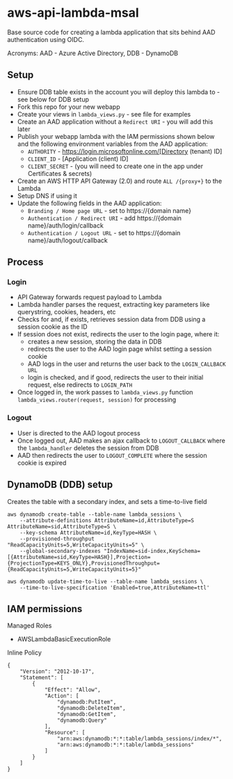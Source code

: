 # aws-api-lambda-msal
Base source code for creating a lambda application that sits behind AAD authentication using OIDC. 

Acronyms: AAD - Azure Active Directory, DDB - DynamoDB

## Setup

- Ensure DDB table exists in the account you will deploy this lambda to - see below for DDB setup
- Fork this repo for your new webapp
- Create your views in `lambda_views.py` - see file for examples
- Create an AAD application without a `Redirect URI` - you will add this later  
- Publish your webapp lambda with the IAM permissions shown below and the following
 environment variables from the AAD application:
    - `AUTHORITY` - https://login.microsoftonline.com/[Directory (tenant) ID]
    - `CLIENT_ID` - [Application (client) ID]
    - `CLIENT_SECRET` - (you will need to create one in the app under Certificates & secrets)
- Create an AWS HTTP API Gateway (2.0) and route `ALL /{proxy+}` to the Lambda  
- Setup DNS if using it
- Update the following fields in the AAD application:
  - `Branding / Home page URL` - set to https://{domain name}
  - `Authentication / Redirect URI` - add https://{domain name}/auth/login/callback
  - `Authentication / Logout URL` - set to https://{domain name}/auth/logout/callback
  
  
## Process

### Login 
- API Gateway forwards request payload to Lambda
- Lambda handler parses the request, extracting key parameters like querystring, cookies, headers, etc
- Checks for and, if exists, retrieves session data from DDB using a session cookie as the ID
- If session does not exist, redirects the user to the login page, where it:
    - creates a new session, storing the data in DDB
    - redirects the user to the AAD login page whilst setting a session cookie
    - AAD logs in the user and returns the user back to the `LOGIN_CALLBACK URL`
    - login is checked, and if good, redirects the user to their initial request, else redirects to `LOGIN_PATH`
 - Once logged in, the work passes to `lambda_views.py` function `lambda_views.router(request, session)` for processing

### Logout
- User is directed to the AAD logout process
- Once logged out, AAD makes an ajax callback to `LOGOUT_CALLBACK` where the `lambda_handler` deletes the session from DDB
- AAD then redirects the user to `LOGOUT_COMPLETE` where the session cookie is expired

## DynamoDB (DDB) setup
Creates the table with a secondary index, and sets a time-to-live field
```
aws dynamodb create-table --table-name lambda_sessions \
    --attribute-definitions AttributeName=id,AttributeType=S AttributeName=sid,AttributeType=S \
    --key-schema AttributeName=id,KeyType=HASH \
    --provisioned-throughput "ReadCapacityUnits=5,WriteCapacityUnits=5" \
    --global-secondary-indexes "IndexName=sid-index,KeySchema=[{AttributeName=sid,KeyType=HASH}],Projection={ProjectionType=KEYS_ONLY},ProvisionedThroughput={ReadCapacityUnits=5,WriteCapacityUnits=5}"

aws dynamodb update-time-to-live --table-name lambda_sessions \
    --time-to-live-specification 'Enabled=true,AttributeName=ttl'
```

## IAM permissions

Managed Roles  
- AWSLambdaBasicExecutionRole  

Inline Policy  
```
{
    "Version": "2012-10-17",
    "Statement": [
        {
            "Effect": "Allow",
            "Action": [
                "dynamodb:PutItem",
                "dynamodb:DeleteItem",
                "dynamodb:GetItem",
                "dynamodb:Query"
            ],
            "Resource": [
                "arn:aws:dynamodb:*:*:table/lambda_sessions/index/*",
                "arn:aws:dynamodb:*:*:table/lambda_sessions"
            ]
        }
    ]
}
```